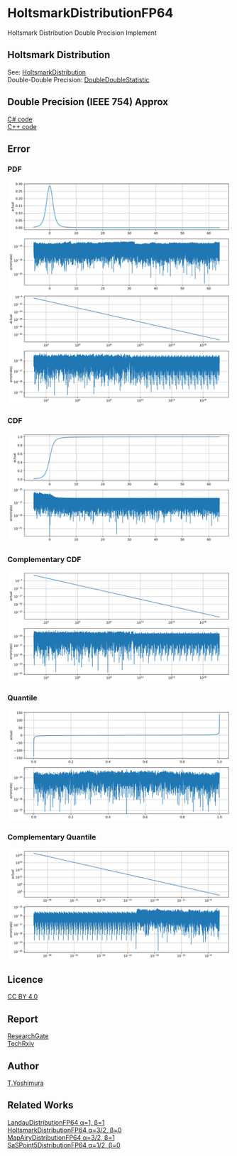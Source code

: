 # HoltsmarkDistributionFP64
 Holtsmark Distribution Double Precision Implement
 
## Holtsmark Distribution
See: [HoltsmarkDistribution](https://github.com/tk-yoshimura/HoltsmarkDistribution)  
Double-Double Precision: [DoubleDoubleStatistic](https://github.com/tk-yoshimura/DoubleDoubleStatistic)  

## Double Precision (IEEE 754) Approx
[C# code](HoltsmarkDistributionFP64/HoltsmarkDistribution.cs)  
[C++ code](HoltsmarkDistributionFP64_CPP/holtsmark_distribution.hpp)  

## Error

### PDF

![pdf result](figures/pdf_approx.svg)  
![pdf limit result](figures/pdflimit_approx.svg)  

### CDF

![cdflower result](figures/cdflower_approx.svg)  

### Complementary CDF

![cdfupperlimit result](figures/cdfupperlimit_approx.svg)  

### Quantile

![quantile result](figures/quantile_approx.svg)  

### Complementary Quantile

![quantile upper result](figures/quantileupperlimit_approx.svg)  

## Licence
[CC BY 4.0](https://github.com/tk-yoshimura/HoltsmarkDistributionFP64/blob/main/LICENSE)

## Report
[ResearchGate](https://www.researchgate.net/publication/382127111_Numerical_Evaluation_and_High_Precision_Approximation_Formula_for_Holtsmark_Distribution)  
[TechRxiv](https://www.techrxiv.org/users/661998/articles/1150313-numerical-evaluation-and-high-precision-approximation-formula-for-holtsmark-distribution)  

## Author

[T.Yoshimura](https://github.com/tk-yoshimura)

## Related Works
[LandauDistributionFP64 &alpha;=1, &beta;=1](https://github.com/tk-yoshimura/LandauDistributionFP64)  
[HoltsmarkDistributionFP64 &alpha;=3/2, &beta;=0](https://github.com/tk-yoshimura/HoltsmarkDistributionFP64)  
[MapAiryDistributionFP64 &alpha;=3/2, &beta;=1](https://github.com/tk-yoshimura/MapAiryDistributionFP64)  
[SaSPoint5DistributionFP64 &alpha;=1/2, &beta;=0](https://github.com/tk-yoshimura/SaSPoint5DistributionFP64)  